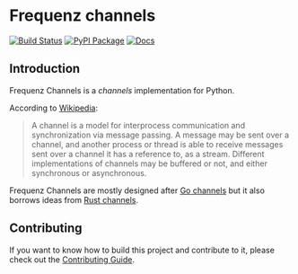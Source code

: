 # Frequenz channels

[![Build Status](https://github.com/frequenz-floss/frequenz-channels-python/actions/workflows/ci.yaml/badge.svg)](https://github.com/frequenz-floss/frequenz-channels-python/actions/workflows/ci.yaml)
[![PyPI Package](https://img.shields.io/pypi/v/frequenz-channels)](https://pypi.org/project/frequenz-channels/)
[![Docs](https://img.shields.io/badge/docs-latest-informational)](https://frequenz-floss.github.io/frequenz-channels-python/)

## Introduction

Frequenz Channels is a *channels* implementation for Python.

According to [Wikipedia](https://en.wikipedia.org/wiki/Channel_(programming)):

> A channel is a model for interprocess communication and synchronization via
> message passing. A message may be sent over a channel, and another process or
> thread is able to receive messages sent over a channel it has a reference to,
> as a stream. Different implementations of channels may be buffered or not,
> and either synchronous or asynchronous.

Frequenz Channels are mostly designed after [Go
channels](https://tour.golang.org/concurrency/2) but it also borrows ideas from
[Rust channels](https://doc.rust-lang.org/book/ch16-02-message-passing.html).

## Contributing

If you want to know how to build this project and contribute to it, please
check out the [Contributing Guide](CONTRIBUTING.md).
